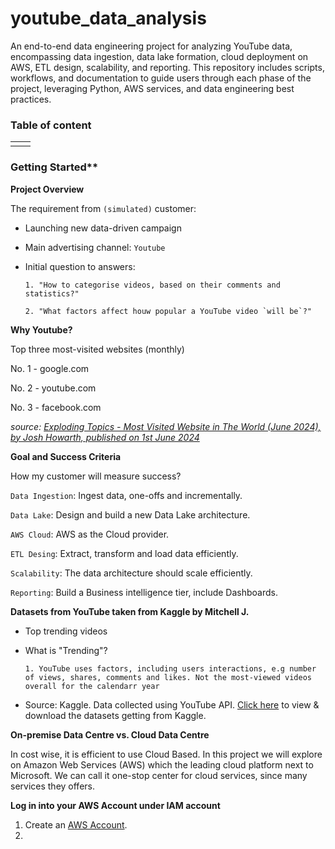 # youtube_data_analysis
An end-to-end data engineering project for analyzing YouTube data, encompassing data ingestion, data lake formation, cloud deployment on AWS, ETL design, scalability, and reporting. This repository includes scripts, workflows, and documentation to guide users through each phase of the project, leveraging Python, AWS services, and data engineering best practices.

### Table of content
|||
|:-:|:-:|
|||

### Getting Started**

**Project Overview**

The requirement from `(simulated)` customer:
- Launching new data-driven campaign
- Main advertising channel: `Youtube`
- Initial question to answers:

      1. "How to categorise videos, based on their comments and statistics?"
  
      2. "What factors affect houw popular a YouTube video `will be`?"
  
**Why Youtube?**

Top three most-visited websites (monthly)

No. 1 - google.com

No. 2 - youtube.com

No. 3 - facebook.com

*source: [Exploding Topics - Most Visited Website in The World (June 2024), by Josh Howarth, published on 1st June 2024](https://explodingtopics.com/blog/most-visited-websites)*

**Goal and Success Criteria**

How my customer will measure success?

`Data Ingestion`: Ingest data, one-offs and incrementally.

`Data Lake`: Design and build a new Data Lake architecture.

`AWS Cloud`: AWS as the Cloud provider.

`ETL Desing`: Extract, transform and load data efficiently.

`Scalability`: The data architecture should scale efficiently.

`Reporting`: Build a Business intelligence tier, include Dashboards.

<!-- 
Note for myself by doing this project
- To build a data lake from scratch in Amazon S3: Joining semi-structure and structure data.
- Lake House architecture design: Best practices > cost and performance.
- Data Lake vs. Data Warehouse.
- Data Lake design in layers, partitioned for cost performance: e.g landing, cleansed as SSOT, reporting for BI users. And, WORM model/write Once Read Many.
- AWS Data Catalogue.
- ETL in AWS Glue Spark jobs: Amazon Sagemaker Jupyter Notebooks.
- Amazon SNS for alerting.
- SQL using Amazon Athena and Spark SQL: i.e impact of querying the optimized data layers.
- Ingest changes incrementally and schema evolution.
- BI Dashboards in Amazon QuickSight.
  
**What is Big Data**
- massive data sets, with varied and complex structure
- with the difficulties of storing and analysing
- visualizing for further processes or results

**Timely decision require new data in minutes**
Data loses value quickly over time, below is the data being valued into decision-making:
-------Time-critical decisions-------
Real-time: Preventive/Predictive
Seconds: Actionable
-------Traditional "batch" business intelligence-------
Minutes ~ Hour: Reactive
Days ~ Month: Historical
-->

**Datasets from YouTube taken from Kaggle by Mitchell J.**
- Top trending videos
- What is "Trending"?

      1. YouTube uses factors, including users interactions, e.g number of views, shares, comments and likes. Not the most-viewed videos overall for the calendarr year

- Source: Kaggle. Data collected using YouTube API. [Click here](https://www.youtube.com/redirect?event=video_description&redir_token=QUFFLUhqbEhQUy01eWpUSnRpVTRMVkl6Y09RcGkxVEljd3xBQ3Jtc0ttZUZ4a0xaZ0NkVjJtOGpFWHVlRDVjS1d1NDJUaFpaVnQwUGlSemdieW84N29vZUdlT25FOWhpZ0hLbjMwSE10SnF6M3JvbHZ2TkNZM1h0ZHFPdWQ0eVdneXUtM0lKbm4tMERlWGh5NVNfZWlGT1Uxdw&q=https%3A%2F%2Fwww.kaggle.com%2Fdatasnaek%2Fyoutube-new&v=yZKJFKu49Dk) to view & download the datasets getting from Kaggle.

**On-premise Data Centre vs. Cloud Data Centre**

In cost wise, it is efficient to use Cloud Based. In this project we will explore on Amazon Web Services (AWS) which the leading cloud platform next to Microsoft. We can call it one-stop center for cloud services, since many services they offers.

**Log in into your AWS Account under IAM account**
1. Create an [AWS Account]([https://www.youtube.com/redirect?event=video_description&redir_token=QUFFLUhqazB5SkRxdGFNZUk0X24tQ1k3dXpwLVVjcVc5QXxBQ3Jtc0tsNUx2QVBSQTZPSWtFbFQ5YmwzcDkySzFSZUlNV2QwMWVsVnRUN3RBVUF0ekdoTWhpMjNPeE9yZnY4OFlDSlJzczJHNDBoSVB3d2VwODlhSHAtWXE4S1gtWmExTjA5TUZxOTVVVzhhNWNIa3Z5UGpoOA&q=https%3A%2F%2Faws.amazon.com%2Fpremiumsupport%2Fknowledge-center%2Fcreate-and-activate-aws-account%2F&v=yZKJFKu49Dk](https://portal.aws.amazon.com/billing/signup#/start/email)).
2. 



























